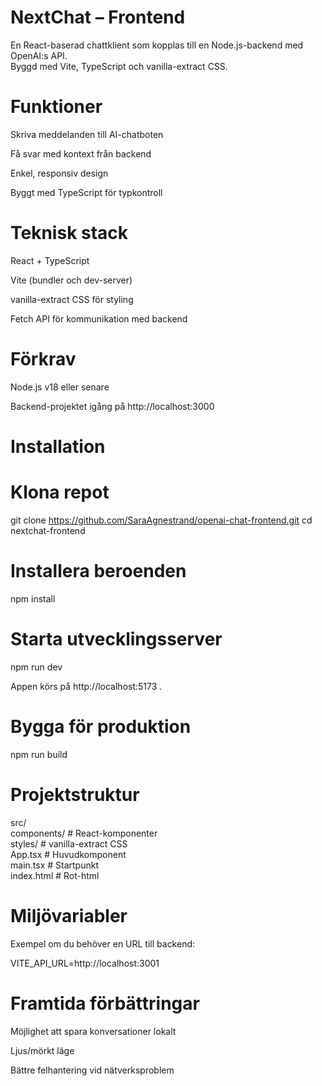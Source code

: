 # NextChat – Frontend

En React-baserad chattklient som kopplas till en Node.js-backend med OpenAI:s API.  
Byggd med Vite, TypeScript och vanilla-extract CSS.

# Funktioner

Skriva meddelanden till AI-chatboten

Få svar med kontext från backend

Enkel, responsiv design

Byggt med TypeScript för typkontroll

# Teknisk stack

React + TypeScript

Vite (bundler och dev-server)

vanilla-extract CSS för styling

Fetch API för kommunikation med backend

# Förkrav

Node.js
v18 eller senare

Backend-projektet igång på http://localhost:3000

# Installation

# Klona repot

git clone https://github.com/SaraAgnestrand/openai-chat-frontend.git 
cd nextchat-frontend

# Installera beroenden

npm install

# Starta utvecklingsserver
   npm run dev

Appen körs på http://localhost:5173
.

# Bygga för produktion
   npm run build

# Projektstruktur 
   src/ <br>
   components/ # React-komponenter<br>
   styles/ # vanilla-extract CSS<br>
   App.tsx # Huvudkomponent<br>
   main.tsx # Startpunkt<br>
   index.html # Rot-html<br>

# Miljövariabler 

Exempel om du behöver en URL till backend:

VITE_API_URL=http://localhost:3001

# Framtida förbättringar 

Möjlighet att spara konversationer lokalt

Ljus/mörkt läge

Bättre felhantering vid nätverksproblem
